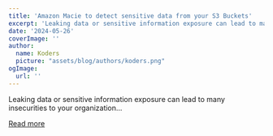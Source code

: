```yaml
---
title: 'Amazon Macie to detect sensitive data from your S3 Buckets'
excerpt: 'Leaking data or sensitive information exposure can lead to many insecurities to your organization...'
date: '2024-05-26'
coverImage: ''
author:
  name: Koders
  picture: "assets/blog/authors/koders.png"
ogImage:
  url: ''
---
```


Leaking data or sensitive information exposure can lead to many insecurities to your organization...

[Read more](https://dev.to/asankab/amazon-macie-to-detect-sensitive-data-from-s3-buckets-1eol)
